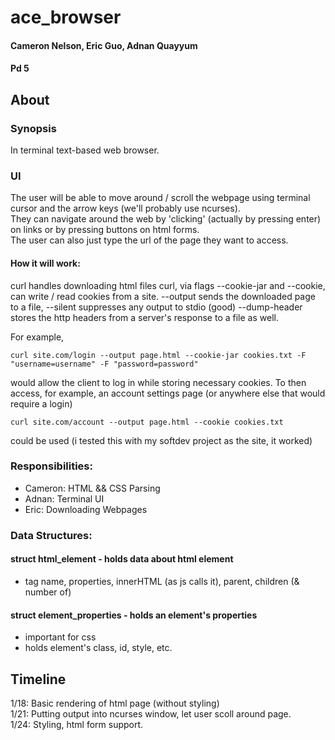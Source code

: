 # ace_browser

#### Cameron Nelson, Eric Guo, Adnan Quayyum  
#### Pd 5

## About
### Synopsis
In terminal text-based web browser.

### UI
The user will be able to move around / scroll the webpage using terminal cursor and the arrow keys (we'll probably use ncurses).    
They can navigate around the web by 'clicking' (actually by pressing enter) on links or by pressing buttons on html forms.  
The user can also just type the url of the page they want to access.

#### How it will work:
curl handles downloading html files
curl, via flags --cookie-jar and --cookie, can write / read cookies from a site.
--output sends the downloaded page to a file, --silent suppresses any output to stdio (good) 
--dump-header stores the http headers from a server's response to a file as well.

For example,
```
curl site.com/login --output page.html --cookie-jar cookies.txt -F "username=username" -F "password=password"
```
would allow the client to log in while storing necessary cookies.
To then access, for example, an account settings page (or anywhere else that would require a login) 
```
curl site.com/account --output page.html --cookie cookies.txt 
```
could be used (i tested this with my softdev project as the site, it worked)

### Responsibilities:
- Cameron: HTML && CSS Parsing
- Adnan: Terminal UI
- Eric: Downloading Webpages

### Data Structures:
#### struct html_element - holds data about html element
- tag name, properties, innerHTML (as js calls it), parent, children (& number of)

#### struct element_properties - holds an element's properties
- important for css
- holds element's class, id, style, etc.

## Timeline
 
1/18: Basic rendering of html page (without styling)  
1/21: Putting output into ncurses window, let user scoll around page.  
1/24: Styling, html form support.  
